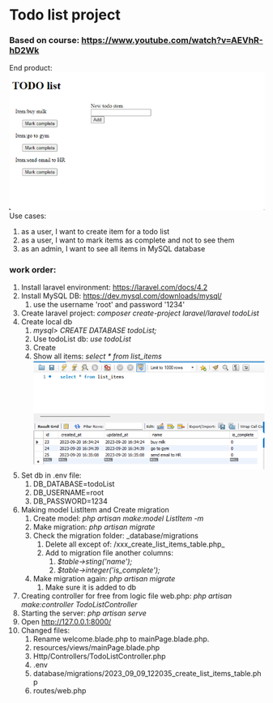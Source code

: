 # Todo list project
### Based on course: https://www.youtube.com/watch?v=AEVhR-hD2Wk
End product:
![img.png](img.png)
Use cases:
1. as a user, I want to create item for a todo list
2. as a user, I want to mark items as complete and not to see them
3. as an admin, I want to see all items in MySQL database
### work order:
1. Install laravel environment: https://laravel.com/docs/4.2
2. Install MySQL DB: https://dev.mysql.com/downloads/mysql/
   1. use the username 'root' and password '1234'
3. Create laravel project: _composer create-project laravel/laravel todoList_
4. Create local db 
   1. _mysql> CREATE DATABASE todoList;_
   2. Use todoList db: _use todoList_
   3. Create 
   4. Show all items: _select * from list_items_
   ![img_1.png](img_1.png)
5. Set db in .env file:
   1. DB_DATABASE=todoList
   2. DB_USERNAME=root
   3. DB_PASSWORD=1234
6. Making model ListItem and Create migration
   1. Create model: _php artisan make:model ListItem -m_
   2. Make migration: _php artisan migrate_
   3. Check the migration folder: _database/migrations
      1. Delete all except of: /xxx_create_list_items_table.php_
      2. Add to migration file another columns:
         1. _$table->sting('name');_
         2. _$table->integer('is_complete');_
   4. Make migration again: _php artisan migrate_
      1. Make sure it is added to db
7. Creating controller for free from logic file web.php: _php artisan make:controller TodoListController_
8. Starting the server: _php artisan serve_
9. Open http://127.0.0.1:8000/
10. Changed files:
    1. Rename welcome.blade.php to mainPage.blade.php. 
    2. resources/views/mainPage.blade.php 
    3. Http/Controllers/TodoListController.php
    4. .env
    5. database/migrations/2023_09_09_122035_create_list_items_table.php
    6. routes/web.php